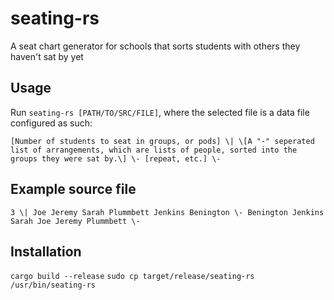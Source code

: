 # seating-rs
A seat chart generator for schools that sorts students with others they haven't sat by yet

## Usage

Run `seating-rs [PATH/TO/SRC/FILE]`, where the selected file is a data file configured as such:


`[Number of students to seat in groups, or pods]
\|
\[A "-" seperated list of arrangements, which are lists of people, sorted into the groups they were sat by.\]
\-
[repeat, etc.]
\-`

## Example source file


`3
\|
Joe
Jeremy
Sarah
Plummbett
Jenkins
Benington
\-
Benington
Jenkins
Sarah
Joe
Jeremy
Plummbett
\-`

## Installation
`cargo build --release`
`sudo cp target/release/seating-rs /usr/bin/seating-rs`


